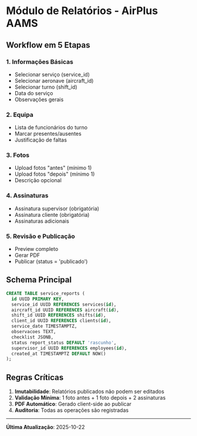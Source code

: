 # Módulo de Relatórios - AirPlus AAMS

## Workflow em 5 Etapas

### 1. Informações Básicas
- Selecionar serviço (service_id)
- Selecionar aeronave (aircraft_id)
- Selecionar turno (shift_id)
- Data do serviço
- Observações gerais

### 2. Equipa
- Lista de funcionários do turno
- Marcar presentes/ausentes
- Justificação de faltas

### 3. Fotos
- Upload fotos "antes" (mínimo 1)
- Upload fotos "depois" (mínimo 1)
- Descrição opcional

### 4. Assinaturas
- Assinatura supervisor (obrigatória)
- Assinatura cliente (obrigatória)
- Assinaturas adicionais

### 5. Revisão e Publicação
- Preview completo
- Gerar PDF
- Publicar (status = 'publicado')

## Schema Principal

```sql
CREATE TABLE service_reports (
  id UUID PRIMARY KEY,
  service_id UUID REFERENCES services(id),
  aircraft_id UUID REFERENCES aircraft(id),
  shift_id UUID REFERENCES shifts(id),
  client_id UUID REFERENCES clients(id),
  service_date TIMESTAMPTZ,
  observacoes TEXT,
  checklist JSONB,
  status report_status DEFAULT 'rascunho',
  supervisor_id UUID REFERENCES employees(id),
  created_at TIMESTAMPTZ DEFAULT NOW()
);
```

## Regras Críticas

1. **Imutabilidade**: Relatórios publicados não podem ser editados
2. **Validação Mínima**: 1 foto antes + 1 foto depois + 2 assinaturas
3. **PDF Automático**: Gerado client-side ao publicar
4. **Auditoria**: Todas as operações são registradas

---

**Última Atualização**: 2025-10-22
